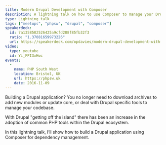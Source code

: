 ```yaml
---
title: Modern Drupal Development with Composer
description: A lightning talk on how to use Composer to manage your Drupal projects.
type: Lightning talk
tags: ["meetups", "phpsw", "drupal", "composer"]
speakerdeck:
  id: 7a1358502526425a9cfd288f85fb32f3
  ratio: "1.37081659973226"
  url: https://speakerdeck.com/opdavies/modern-drupal-development-with-composer
video:
  type: youtube
  id: Yi_FPI3xHwc
events:
  -
    name: PHP South West
    location: Bristol, UK
    url: https://phpsw.uk
    date: 2016-11-09
---
```


Building a Drupal application? You no longer need to download archives to add new modules or update core, or deal with Drupal specific tools to manage your codebase.

With Drupal "getting off the island" there has been an increase in the adoption of common PHP tools within the Drupal ecosystem.

In this lightning talk, I’ll show how to build a Drupal application using Composer for dependency management.
